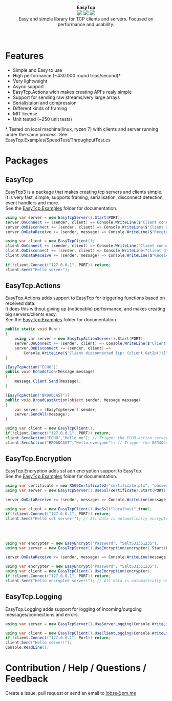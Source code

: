 <p align="center">
  <strong>EasyTcp</strong>
  <br/>
  <img src="https://img.shields.io/badge/License-MIT-green.svg">
  <img src="https://img.shields.io/badge/version-3.6.0-green.svg">
  <img src="https://img.shields.io/badge/build-passing-green.svg">
  <br/>
  Easy and simple library for TCP clients and servers. Focused on performance and usability.
  <br/><br/><br/>
</p>

# Features
- Simple and Easy to use
- High performance (~430.000 round trips/second)*
- Very lightweight
- Async support
- EasyTcp.Actions wich makes creating API's realy simple
- Support for sending raw streams/very large arrays
- Serialistaion and compression
- Different kinds of framing
- MIT license
- Unit tested (~250 unit tests)

\* Tested on local machine(linux, ryzen 7) with clients and server running under the same process. See EasyTcp.Examples/SpeedTest/ThroughputTest.cs

# Packages
## EasyTcp
EasyTcp3 is a package that makes creating tcp servers and clients simple. <br/>
It is very fast, simple, supports framing, serialisation, disconnect detection, event handlers and more. <br/>
See the [EasyTcp.Examples](https://github.com/Job79/EasyTcp/tree/master/EasyTcp3/EasyTcp3.Examples) folder for documentation.
```cs
using var server = new EasyTcpServer().Start(PORT);
server.OnConnect += (sender, client) => Console.WriteLine($"Client connected [ip: {client.GetIp()}]");
server.OnDisconnect += (sender, client) => Console.WriteLine($"Client disconnected [ip: {client.GetIp()}]");
server.OnDataReceive += (sender, message) => Console.WriteLine($"Received: {message}");
```

```cs
using var client = new EasyTcpClient();
client.OnConnect += (sender, client) => Console.WriteLine("Client connected!");
client.OnDisconnect += (sender, client) => Console.WriteLine("Client disconnected!");
client.OnDataReceive += (sender, message) => Console.WriteLine($"Received: {message}");
            
if(!client.Connect("127.0.0.1", PORT)) return; 
client.Send("Hello server");
```

## EasyTcp.Actions
EasyTcp.Actions adds support to EasyTcp for triggering functions based on received data. <br/>
It does this without giving up (noticeable) performance, and makes creating big servers/clients easy. <br/>
See the [EasyTcp.Examples](https://github.com/Job79/EasyTcp/tree/master/EasyTcp3/EasyTcp3.Examples) folder for documentation.
```cs
public static void Run()
{
    using var server = new EasyTcpActionServer().Start(PORT);
    server.OnConnect += (sender, client) => Console.WriteLine($"Client connected [ip: {client.GetIp()}]");
    server.OnDisconnect += (sender, client) =>
        Console.WriteLine($"Client disconnected [ip: {client.GetIp()}]");
}

[EasyTcpAction("ECHO")]
public void EchoAction(Message message)
{
    message.Client.Send(message);
}

[EasyTcpAction("BROADCAST")]
public void BroadCastAction(object sender, Message message)
{
    var server = (EasyTcpServer) sender;
    server.SendAll(message);
}
```

```cs
using var client = new EasyTcpClient();
if(!client.Connect("127.0.0.1", PORT)) return; 
client.SendAction("ECHO","Hello me"); // Trigger the ECHO action server side
client.SendAction("BROADCAST","Hello everyone"); // Trigger the BROADCAST action server side
```

## EasyTcp.Encryption
EasyTcp.Encryption adds ssl adn encryption support to EasyTcp. <br/>
See the [EasyTcp.Examples](https://github.com/Job79/EasyTcp/tree/master/EasyTcp3/EasyTcp3.Examples) folder for documentation.
```cs
using var certificate = new X509Certificate2("certificate.pfx", "password");
using var server = new EasyTcpServer().UseSsl(certificate).Start(PORT);

server.OnDataReceive += (sender, message) => Console.WriteLine(message); // Message is automatically decrypted
```
```cs
using var client = new EasyTcpClient().UseSsl("localhost",true); 
if(!client.Connect("127.0.0.1", PORT)) return;
client.Send("Hello ssl server!"); // All data is automatically encrypted
```
<br/><br/>
```cs
using var encrypter = new EasyEncrypt("Password", "Salt531351235");
using var server = new EasyTcpServer().UseEncryption(encrypter).Start(PORT);

server.OnDataReceive += (sender, message) => Console.WriteLine(message); // Message is automatically decrypted
```
```cs
using var encrypter = new EasyEncrypt("Password", "Salt531351235");
using var client = new EasyTcpClient().UseEncryption(encrypter); 
if(!client.Connect("127.0.0.1", PORT)) return;
client.Send("Hello encrypted server!"); // All data is automatically encrypted
```

## EasyTcp.Logging
EasyTcp.Logging adds support for logging of incoming/outgoing messages/connections and errors.
```cs
using var server = new EasyTcpServer().UseServerLogging(Console.WriteLine).Start(Port);

using var client = new EasyTcpClient().UseClientLogging(Console.WriteLine);
if(!client.Connect("127.0.0.1", Port)) return;
client.Send("Hello server!");
Console.ReadLine();      
```

# Contribution / Help / Questions / Feedback
Create a issue, pull request or send an email to jobse@pm.me

